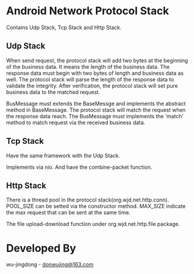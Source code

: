 Android Network Protocol Stack
======================================================
Contains Udp Stack, Tcp Stack and Http Stack.

Udp Stack
---------------------------
When send request, the protocol stack will add two bytes at the beginning of the business data.
It means the length of the business data.
The response data must begin with two bytes of length and business data as well. 
The protocol stack will parse the length of the response data to validate the integrity.
After verification, the protocol stack will set pure business data to the matched request.
	
BusMessage must extends the BaseMessge and implements the abstract method in BaseMessage.
The protocol stack will match the request when the response data reach.
The BusMessage must implements the 'match' method to match request via the received business data.
	

Tcp Stack
---------------------------
Have the same framework with the Udp Stack.

Implements via nio. And have the combine-packet function.


Http Stack
---------------------------
There is a thread pool in the protocol stack(org.wjd.net.http.conn).
POOL_SIZE can be setted via the constructor method.
MAX_SIZE indicate the max request that can be sent at the same time.

The file upload-download function under org.wjd.net.http.file package.


Developed By
=============================================
wu-jingdong - donwujing@163.com
